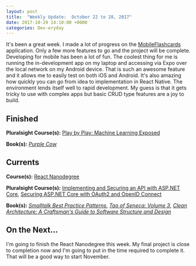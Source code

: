 ```yaml
---
layout: post
title:  "Weekly Update:  October 22 to 28, 2017"
date: 2017-10-29 14:10:00 +0000
categories: Dev-eryday
---
```

It's been a great week. I made a lot of progress on the [MobileFlashcards][mf] application. Only a few more features to go and the project will be complete. Developing for mobile has been a lot of fun. The coolest thing for me is running the in-development app on my laptop and accessing via Expo over the local network on my Android device. That is such an awesome feature and it allows me to easily test on both iOS and Android. It's also amazing how quickly you can go from idea to implementation in React Native. The environment lends itself well to rapid development. My guess is that it gets tricky to use with complex apps but basic CRUD type features are a joy to build. 

Finished
--------
**Pluralsight Course(s):** [Play by Play: Machine Learning Exposed][ml]

**Book(s):** *[Purple Cow][cow]*

Currents
--------
**Course(s):** [React Nanodegree][rnd]

**Pluralsight Course(s):** [Implementing and Securing an API with ASP.NET Core][core], [Securing ASP.NET Core with OAuth2 and OpenID Connect][secure]

**Book(s):** *[Smalltalk Best Practice Patterns][sbp]*, *[Tao of Seneca: Volume 3][tao]*, *[Clean Architecture: A Craftsman's Guide to Software Structure and Design][clean]*

On the Next...
--------
I'm going to finish the React Nanodegree this week. My final project is close to completion now and I'm going to put in the time required to complete it. That will be a good way to start November.

[core]: https://app.pluralsight.com/library/courses/aspdotnetcore-implementing-securing-api/table-of-contents
[sbp]: https://www.amazon.com/Smalltalk-Best-Practice-Patterns-Kent/dp/013476904X
[rnd]: https://www.udacity.com/course/react-nanodegree--nd019
[tao]: https://tim.blog/2017/07/06/tao-of-seneca/
[secure]: https://app.pluralsight.com/library/courses/asp-dotnet-core-oauth2-openid-connect-securing/table-of-contents
[ux]: https://app.pluralsight.com/library/courses/flux-redux-mastering/table-of-contents
[core2]: https://app.pluralsight.com/library/courses/asp-dot-net-core-oauth/table-of-contents
[mf]: https://github.com/jpniederer/reactnd-MobileFlashcards
[clean]: https://www.amazon.com/Clean-Architecture-Craftsmans-Software-Structure/dp/0134494164/
[is4]: http://docs.identityserver.io/en/release/
[es6]: https://app.pluralsight.com/library/courses/rapid-es6-training/table-of-contents
[cow]: https://www.amazon.com/Purple-Cow-New-Transform-Remarkable/dp/1591843170/
[ml]: https://app.pluralsight.com/library/courses/play-by-play-machine-learning-exposed/table-of-contents